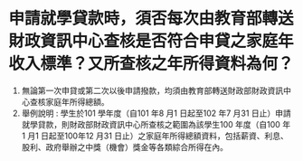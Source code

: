 # 申請就學貸款時，須否每次由教育部轉送財政資訊中心查核是否符合申貸之家庭年收入標準？又所查核之年所得資料為何？

  1. 無論第一次申貸或第二次以後申請撥款，均須由教育部轉送財政部財政資訊中心查核家庭年所得總額。
  2. 舉例說明 : 學生於101 學年度（自101 年8 月1 日起至102 年7 月31 日止）申請就學貸款，則財政部財政資訊中心所查核之範圍為該學生100 年度（自100 年1 月1 日起至100年12 月31 日止）之家庭年所得總額資料，包括薪資、利息、股利、政府舉辦之中獎（機會）獎金等各類綜合所得在內。


